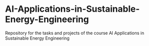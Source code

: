 # AI-Applications-in-Sustainable-Energy-Engineering
Repository for the tasks and projects of the course AI Applications in Sustainable Energy Engineering
